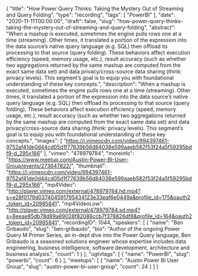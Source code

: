 {
  "title": "How Power Query Thinks: Taking the Mystery Out of Streaming and Query Folding",
  "type": "recording",
  "tags": [
    "PowerBI"
  ],
  "date": "2020-11-11T00:00:00",
  "draft": false,
  "slug": "how-power-query-thinks-taking-the-mystery-out-of-streaming-and-query-folding",
  "abstract": "When a mashup is executed, sometimes the engine pulls rows one at a time (streaming). Other times, it translated a portion of the expression into the data source’s native query language (e.g. SQL) then offload its processing to that source (query folding). These behaviors affect execution efficiency (speed, memory usage, etc.), result accuracy (such as whether two aggregations returned by the same mashup are computed from the exact same data set) and data privacy/cross-source data sharing (think: privacy levels). This segment’s goal is to equip you with foundational understanding of these key concepts.",
  "description": "When a mashup is executed, sometimes the engine pulls rows one at a time (streaming). Other times, it translated a portion of the expression into the data source’s native query language (e.g. SQL) then offload its processing to that source (query folding). These behaviors affect execution efficiency (speed, memory usage, etc.), result accuracy (such as whether two aggregations returned by the same mashup are computed from the exact same data set) and data privacy/cross-source data sharing (think: privacy levels). This segment’s goal is to equip you with foundational understanding of these key concepts.",
  "images": [
    "https://i.vimeocdn.com/video/994397461-9752af41de0d44cd05d1f77639b56d84038e599aaeb582f53f24a5f59295bdf9-d_295x166"
  ],
  "vimeo": "478979784",
  "moreinfo": "https://www.meetup.com/Austin-Power-BI-User-Group/events/273647822/",
  "thumbnail": "https://i.vimeocdn.com/video/994397461-9752af41de0d44cd05d1f77639b56d84038e599aaeb582f53f24a5f59295bdf9-d_295x166",
  "mp4Video": "http://player.vimeo.com/external/478979784.hd.mp4?s=e28f0179d037404591795434123e33eaf6e0449a&profile_id=175&oauth2_token_id=20985841",
  "mp4VideoLow": "http://player.vimeo.com/external/478979784.sd.mp4?s=8eeae85db78d89a89028f82088ccb7f378826df8&profile_id=164&oauth2_token_id=20985841",
  "recordingID": 1044,
  "speakers": [
    {
      "name": "Ben Gribaudo",
      "slug": "ben-gribaudo",
      "bio": "Author of the ongoing Power Query M Primer Series, an in-dept dive into the Power Query language, Ben Gribaudo is a seasoned solutions engineer whose expertise includes data engineering, business intelligence, software development, architecture and business analysis.",
      "count": 1
    }
  ],
  "ugtvtags": [
    {
      "name": "PowerBI",
      "slug": "powerbi",
      "count": 6
    }
  ],
  "meetups": [
    {
      "name": "Austin Power BI User Group",
      "slug": "austin-power-bi-user-group",
      "count": 24
    }
  ]
}